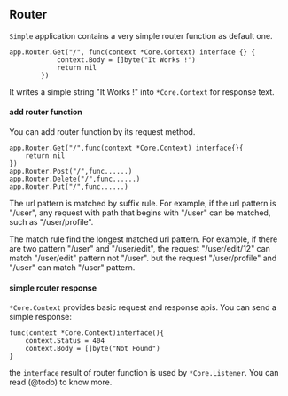 ## Router

`Simple` application contains a very simple router function as default one.

    app.Router.Get("/", func(context *Core.Context) interface {} {
    			context.Body = []byte("It Works !")
    			return nil
    		})

It writes a simple string "It Works !" into `*Core.Context` for response text.

#### add router function

You can add router function by its request method.

    app.Router.Get("/",func(context *Core.Context) interface{}{
        return nil
    })
    app.Router.Post("/",func......)
    app.Router.Delete("/",func......)
    app.Router.Put("/",func......)

The url pattern is matched by suffix rule. For example, if the url pattern is "/user", any request with path that begins with "/user" can be matched, such as "/user/profile".

The match rule find the longest matched url pattern. For example, if there are two pattern "/user" and "/user/edit", the request "/user/edit/12" can match "/user/edit" pattern not "/user". but the request "/user/profile" and "/user" can match "/user" pattern.

#### simple router response

`*Core.Context` provides basic request and response apis. You can send a simple response:

    func(context *Core.Context)interface(){
        context.Status = 404
        context.Body = []byte("Not Found")
    }

the `interface` result of router function is used by `*Core.Listener`. You can read (@todo) to know more.